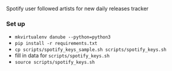 Spotify user followed artists for new daily releases tracker


### Set up
 - `mkvirtualenv danube --python=python3`
 - `pip install -r requirements.txt`
 - `cp scripts/spotify_keys_sample.sh scripts/spotify_keys.sh`
 - fill in data for `scripts/spotify_keys.sh`
 - `source scripts/spotify_keys.sh`
